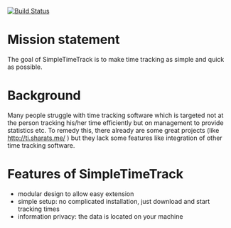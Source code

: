 [![Build Status](https://travis-ci.org/Bytekeeper/SimpleTimeTrack.svg)](https://travis-ci.org/Bytekeeper/SimpleTimeTrack)

# Mission statement 

The goal of SimpleTimeTrack is to make time tracking as simple and quick as possible.

# Background

Many people struggle with time tracking software which is targeted not at the person tracking his/her time efficiently but on management to provide statistics etc.
To remedy this, there already are some great projects (like http://ti.sharats.me/ ) but they lack some features like integration of other time tracking software.

# Features of SimpleTimeTrack

- modular design to allow easy extension
- simple setup: no complicated installation, just download and start tracking times
- information privacy: the data is located on your machine
